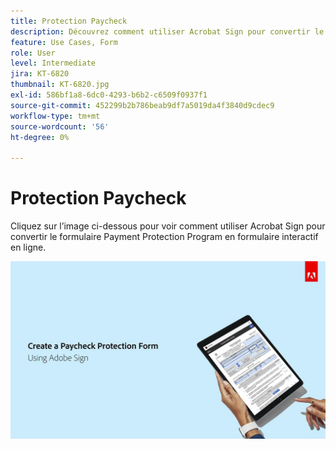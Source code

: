 ```yaml
---
title: Protection Paycheck
description: Découvrez comment utiliser Acrobat Sign pour convertir le formulaire Payment Protection Program en formulaire interactif en ligne
feature: Use Cases, Form
role: User
level: Intermediate
jira: KT-6820
thumbnail: KT-6820.jpg
exl-id: 586bf1a8-6dc0-4293-b6b2-c6509f0937f1
source-git-commit: 452299b2b786beab9df7a5019da4f3840d9cdec9
workflow-type: tm+mt
source-wordcount: '56'
ht-degree: 0%

---
```


# Protection Paycheck

Cliquez sur l’image ci-dessous pour voir comment utiliser Acrobat Sign pour convertir le formulaire Payment Protection Program en formulaire interactif en ligne.

[![Procédure pas à pas interactive de capture de paiement](../assets/Paycheck.jpg)](https://acrobatusers.com/paycheck-protection-program-resource-hub/walkthrough/)
